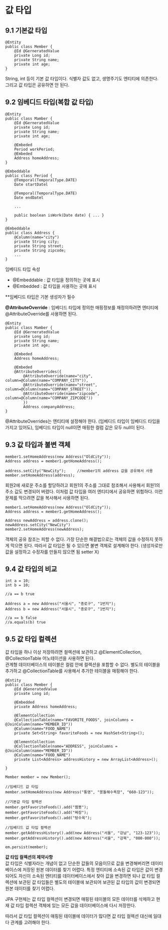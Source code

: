 # 값 타입
## 9.1 기본값 타입
    @Entity
    public class Member {
        @Id @GerneratedValue
        private Long id;
        private String name;
        private int age;
    }

String, int 등이 기본 값 타입이다. 식별자 값도 없고, 생명주기도 엔티티에 의존한다. 그리고 값 타입은 공유하면 안 된다.


## 9.2 임베디드 타입(복합 값 타입)
    @Entity
    public class Mamber {
        @Id @GerneratedValue
        private Long id;
        private String name;
        private int age;

        @Embeded 
        Period workPeriod;
        @Embeded 
        Address homeAddress;
    }

    @Embeddable
    public class Period {
        @Temporal(TemporalType.DATE)
        Date startDatel

        @Temporal(TemporalType.DATE)
        Date endDatel

        ...

        public boolean isWork(Date date) { ... }
    }

    @Embeddable
    public class Address {
        @Column(name="city")
        private String city;
        private String street;
        private String zipcode;
        ...
    }

임베디드 타입 속성
* @Embeddable : 값 타입을 정의하는 곳에 표시
* @Embedded : 값 타입을 사용하는 곳에 표시

**임베디드 타입은 기본 생성자가 필수

__@AttributeOverride__ : 임베디드 타입에 정의한 매핑정보를 재정의하려면 엔티티에 @AttributeOverride를 사용하면 된다.

    @Entity
    public class Mamber {
        @Id @GerneratedValue
        private Long id;
        private String name;
        private int age;

        @Embeded 
        Address homeAddress;

        @Embeded 
        @AttributeOverrides({
            @AttributeOverride(name="city", column=@Column(name="COMPANY_CITY")),
            @AttributeOverride(name="street", column=@Column(name="COMPANY_STREET")),
            @AttributeOverride(name="zipcode", column=@Column(name="COMPANY_ZIPCODE"))
            })
            Address companyAddress;
    }

@AttributeOverrides는 엔티티에 설정해야 한다. (임베디드 타입이 임베디드 타입을 가지고 있어도), 임베디드 타입이 null이면 매핑한 컬럼 값은 모두 null이 된다.

## 9.3 값 타입과 불변 객체
    member1.setHomeAddress(new Address("OldCity"));
    Address address = member1.getHomeAddress();

    address.setCity("NewCity");     //member1의 address 값을 공유해서 사용
    member.setHomeAddress(address);

회원2에 새로운 주소를 할당하려고 회원1의 주소를  그대로 참조해서 사용해서 회원1의 주소 값도 변경되어 버렸다. 이처럼 값 타입을 여러 엔티티에서 공유하면 위험하다.  이런 문제를 막으려면 값을 복사해서 사용하면 된다.

    member1.setHomeAddress(new Address("OldCity"));
    Address address = member1.getHomeAddress();

    Address newAddress = address.clone();
    newAddress.setCity("NewCity")
    member2.setHomeAddress(newAddress);

객체의 공유 참조는 피할 수 없다. 가장 단순한 해결법으로는 객체의 값을 수정하지 못하게 막으면 된다. 따라서 값 타입은 될 수 있으면 불변 객체로 설계해야 한다. (생성자로만 값을 설정하고 수정자를 만들지 않으면 됨 setter X)

## 9.4 값 타입의 비교
```
int a = 10;
int b = 10;

//a == b true

Address a = new Address("서울시", "종로구", "1번지");
Address b = new Address("서울시", "종로구", "1번지");

//a == b false
//a.equals(b) true
```

## 9.5 값 타입 컬렉션
값 타입을 하나 이상 저장하려면 컬렉션에 보관하고 @ElementCollection, @CollectionTable 어노테이션을 사용하면 된다.   
관계형 데이터베이스의 테이블은 컬럼 안에 컬렉션을 포함할 수 없다. 별도의 테이블을 추가하고 @CollectionTable를 사용해서 추가한 테이블을 매핑해야 한다.
```
@Entity
public class Member {
    @Id @GeneratedValue
    private Long id;
    
    @Embedded
    private Address homeAddress;
    
    @ElementCollection
    @CollectionTable(name="FAVORITE_FOODS", joinColumns = @JoinColumn(name="MEMBER_ID"))
    @Column(name="FOOD_NAME")
    private Set<String> favoriteFoods = new HashSet<String>();
    
    @ElementCollection
    @CollectionTable(name="ADDRESS", joinColumns = @JoinColumn(name="MEMBER_ID"))
    @Column(name="FOOD_NAME")
    private List<Address> addressHistory = new ArrayList<Address>();
    
}
```
```
Member member = new Member();

//임베디드 값 타입
member.setHomeAddress(new Address("통영", "몽돌해수욕장", "660-123"));

//기본값 타입 컬렉션
member.getFavoriteFoods().add("짬뽕");
member.getFavoriteFoods().add("짜장");
member.getFavoriteFoods().add("탕수육");

//임베디드 값 타입 컬렉션
member.getAddressHistory().add(new Address("서울", "강남", "123-123"));
member.getAddressHistory().add(new Address("서울", "강북", "000-000"));

em.persist(member);
```

__값 타입 컬렉션의 제약사항__   
값 타입은 식별자라는 개념이 없고 단순한 값들의 모음이므로 값을 변경해버리면 데이터베이스에 저장된 원본 데이터를 찾기 어렵다.
특정 엔티티에 소속된 값 타입은 값이 변경되어도 자신이 소속된 엔티티를 데이터베이스에서 찾아 값을 변경하면 되나 값 타입 컬렉션에 보관된 값 타입들은 별도의 테이블에 보관되어 보관된 값 타입의 값이 변경되면 원본 데이터를 찾기 어렵다.

JPA 구현체는 값 타입 컬렉션이 변경되면 매핑된 테이블의 모든 데이터를 삭제하고 현재 값 타입 컬렉션 객체에 있는 모든 값을 데이터베이스에 다시 저장한다.

따라서 값 타입 컬렉션이 매핑된 테이블에 데이터가 많다면 값 타입 컬렉션 대신에 일대다 관계를 고려해야 한다.